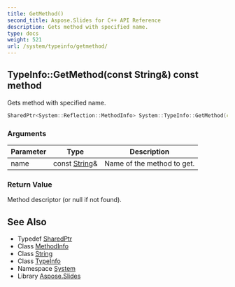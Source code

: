 ```yaml
---
title: GetMethod()
second_title: Aspose.Slides for C++ API Reference
description: Gets method with specified name.
type: docs
weight: 521
url: /system/typeinfo/getmethod/
---
```

## TypeInfo::GetMethod(const String\&) const method


Gets method with specified name.

```cpp
SharedPtr<System::Reflection::MethodInfo> System::TypeInfo::GetMethod(const String &name) const
```


### Arguments

| Parameter | Type | Description |
| --- | --- | --- |
| name | const [String](../../string/)\& | Name of the method to get. |

### Return Value

Method descriptor (or null if not found).

## See Also

* Typedef [SharedPtr](../../sharedptr/)
* Class [MethodInfo](../../../system.reflection/methodinfo/)
* Class [String](../../string/)
* Class [TypeInfo](../)
* Namespace [System](../../)
* Library [Aspose.Slides](../../../)